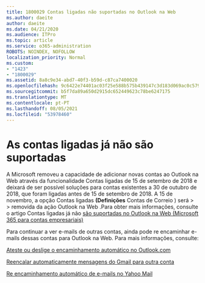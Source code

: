 ```yaml
---
title: 1800029 Contas ligadas não suportadas no Outlook na Web
ms.author: daeite
author: daeite
ms.date: 04/21/2020
ms.audience: ITPro
ms.topic: article
ms.service: o365-administration
ROBOTS: NOINDEX, NOFOLLOW
localization_priority: Normal
ms.custom:
- "1423"
- "1800029"
ms.assetid: 8a8c9e34-abd7-40f3-b59d-c87ca7400020
ms.openlocfilehash: 9c6422e74401ac03f25e588b575b439147c3d183d069ac0c579973cab326ff84
ms.sourcegitcommit: b5f7da89a650d2915dc652449623c78be6247175
ms.translationtype: MT
ms.contentlocale: pt-PT
ms.lasthandoff: 08/05/2021
ms.locfileid: "53978460"
---
```

# <a name="connected-accounts-are-no-longer-supported"></a>As contas ligadas já não são suportadas

A Microsoft removeu a capacidade de adicionar novas contas ao Outlook na Web através da funcionalidade Contas ligadas de 15 de setembro de 2018 e deixará de ser possível soluções para contas existentes a 30 de outubro de 2018, que foram ligadas antes de 15 de setembro de 2018. A 15 de novembro, a opção Contas ligadas **(Definições** Contas de Correio ) será \>  \> removida da ação Outlook na Web .Para obter mais informações, consulte o artigo Contas ligadas já não [são suportadas no Outlook na Web (Microsoft 365 para contas empresariais)](https://support.office.com/article/Connected-accounts-is-no-longer-supported-in-Outlook-on-the-web-Office-365-for-business-accounts-5cc526bf-e928-4a99-8b9f-5e089df7d887)
  
Para continuar a ver e-mails de outras contas, ainda pode re encaminhar e-mails dessas contas para Outlook na Web. Para mais informações, consulte:
  
[Ateste ou deslige o encaminhamento automático no Outlook.com](https://go.microsoft.com/fwlink/?linkid=2038346)
  
[Reencalar automaticamente mensagens do Gmail para outra conta](https://aka.ms/forward-gmail-messages)
  
[Re encaminhamento automático de e-mails no Yahoo Mail](https://aka.ms/yahoo-email-forwarding)
  